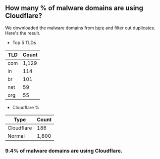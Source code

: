 ## How many % of malware domains are using Cloudflare?


We downloaded the malware domains from [here](https://urlhaus.abuse.ch) and filter out duplicates.
Here's the result.


[//]: # (start replacement)


- Top 5 TLDs

| TLD | Count |
| --- | --- |
| com | 1,129 |
| in | 114 |
| br | 101 |
| net | 59 |
| org | 55 |


- Cloudflare %

| Type | Count |
| --- | --- |
| Cloudflare | 186 |
| Normal | 1,800 |


### 9.4% of malware domains are using Cloudflare.